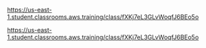 https://us-east-1.student.classrooms.aws.training/class/fXKj7eL3GLvWoqfJ6BEo5o

https://us-east-1.student.classrooms.aws.training/class/fXKj7eL3GLvWoqfJ6BEo5o